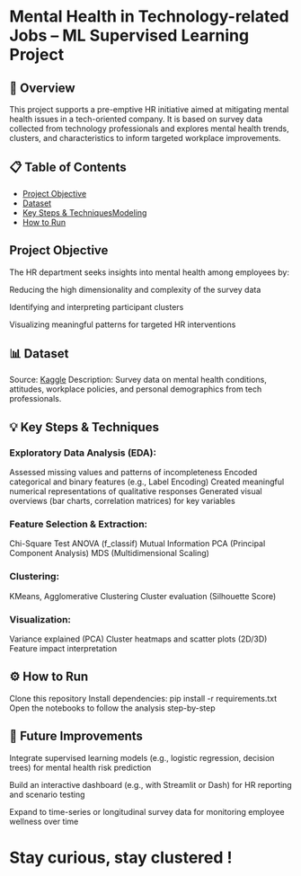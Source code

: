 # Mental Health in Technology-related Jobs – ML Supervised Learning Project

## 🧠 Overview
This project supports a pre-emptive HR initiative aimed at mitigating mental health issues in a tech-oriented company. It is based on survey data collected from technology professionals and explores mental health trends, clusters, and characteristics to inform targeted workplace improvements.

## 📋 Table of Contents
- [Project Objective](#project-objective)
- [Dataset](#dataset)
- [Key Steps & TechniquesModeling](#key-steps-&-techniques)
- [How to Run](#How-to-Run)

 ##  Project Objective
The HR department seeks insights into mental health among employees by:

Reducing the high dimensionality and complexity of the survey data

Identifying and interpreting participant clusters

Visualizing meaningful patterns for targeted HR interventions

## 📊 Dataset
Source: [Kaggle](https://www.kaggle.com/datasets/osmi/mental-health-in-tech-2016)
Description: Survey data on mental health conditions, attitudes, workplace policies, and personal demographics from tech professionals.

## 💡 Key Steps & Techniques

### Exploratory Data Analysis (EDA):
Assessed missing values and patterns of incompleteness
Encoded categorical and binary features (e.g., Label Encoding)
Created meaningful numerical representations of qualitative responses
Generated visual overviews (bar charts, correlation matrices) for key variables

### Feature Selection & Extraction:
Chi-Square Test
ANOVA (f_classif)
Mutual Information
PCA (Principal Component Analysis)
MDS (Multidimensional Scaling)

### Clustering:
KMeans, Agglomerative Clustering
Cluster evaluation (Silhouette Score)

### Visualization:
Variance explained (PCA)
Cluster heatmaps and scatter plots (2D/3D)
Feature impact interpretation

## ⚙️ How to Run
Clone this repository
Install dependencies: pip install -r requirements.txt
Open the notebooks to follow the analysis step-by-step

## 📌 Future Improvements
Integrate supervised learning models (e.g., logistic regression, decision trees) for mental health risk prediction

Build an interactive dashboard (e.g., with Streamlit or Dash) for HR reporting and scenario testing

Expand to time-series or longitudinal survey data for monitoring employee wellness over time
# Stay curious, stay clustered !


